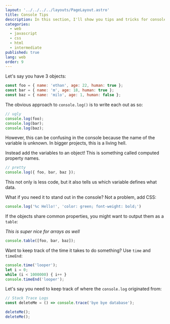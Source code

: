 ```yaml
---
layout: '../../../../layouts/PageLayout.astro'
title: Console Tips
description: In this section, I'll show you tips and tricks for console.log!
categories:
  - web
  - javascript
  - css
  - html
  - intermediate
published: true
lang: web
order: 9
---
```


Let's say you have 3 objects:

```js
const foo = { name: 'ethan', age: 22, human: true };
const bar = { name: 'm', age: 18, human: true };
const baz = { name: 'milo', age: 1, human: false };
```

The obvious approach to `console.log()` is to write each out as so:

```js
// ugly
console.log(foo);
console.log(bar);
console.log(baz);
```

However, this can be confusing in the console because the name of the variable is unknown. In bigger projects, this is a living hell.

Instead add the variables to an object! This is something called computed property names.

```js
// pretty
console.log({ foo, bar, baz });
```

This not only is less code, but it also tells us which variable defines what data.

What if you need it to stand out in the console? Not a problem, add CSS:

```js
console.log('%c Hello!', 'color: green; font-weight: bold;')
```

If the objects share common properties, you might want to output them as a `table`:

_This is super nice for arrays as well_

```js
console.table([foo, bar, baz]);
```

Want to keep track of the time it takes to do something? Use `time` and `timeEnd`:

```js
console.time('looper');
let i = 0;
while (i < 1000000) { i++ }
console.timeEnd('looper');
```

Let's say you need to keep track of where the `console.log` originated from:

```js
// Stack Trace Logs
const deleteMe = () => console.trace('bye bye database');

deleteMe();
deleteMe();
```